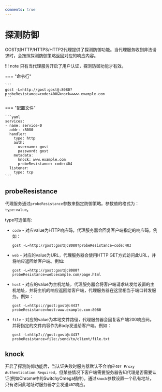 ```yaml
---
comments: true
---
```


# 探测防御

GOST对HTTP/HTTPS/HTTP2代理提供了探测防御功能。当代理服务收到非法请求时，会按照探测防御策略返回对应的响应内容。

!!! note
    只有当代理服务开启了用户认证，探测防御功能才有效。

=== "命令行"

    ```
    gost -L=http://gost:gost@:8080?probeResistance=code:400&knock=www.example.com
    ```

=== "配置文件"

    ```yaml
    services:
    - name: service-0
      addr: :8080
      handler:
        type: http
        auth:
          username: gost
          password: gost
        metadata:
          knock: www.example.com
          probeResistance: code:404
      listener:
        type: tcp
    ```

## probeResistance

代理服务通过`probeResistance`参数来指定防御策略。参数值的格式为：`type:value`。

type可选值有:

* `code` - 对应value为HTTP响应码，代理服务器会回复客户端指定的响应码。例如：
    ```
    gost -L=http://gost:gost@:8080?probeResistance=code:403
    ```

* `web` - 对应的value为URL，代理服务器会使用HTTP GET方式访问此URL，并将响应返回给客户端。例如: 
    ```
    gost -L=http://gost:gost@:8080?probeResistance=web:example.com/page.html
    ```

* `host` - 对应的value为主机地址，代理服务器会将客户端请求转发给设置的主机地址，并将主机的响应返回给客户端，代理服务器在这里相当于端口转发服务。例如：
	```
	gost -L=https://gost:gost@:443?probeResistance=host:www.example.com:8080
	```

* `file` - 对应的value为本地文件路径，代理服务器会回复客户端200响应码，并将指定的文件内容作为Body发送给客户端。例如：
	```
	gost -L=http2://gost:gost@:443?probeResistance=file:/send/to/client/file.txt
	```

## knock

开启了探测防御功能后，当认证失败时服务器默认不会响应`407 Proxy Authentication Required`，但某些情况下客户端需要服务器告知代理是否需要认证(例如Chrome中的SwitchyOmega插件)。通过`knock`参数设置一个私有地址，只有访问此地址时服务器才会发送`407`响应。